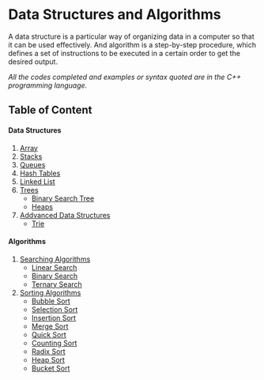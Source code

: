 # Data Structures and Algorithms

A data structure is a particular way of organizing data in a computer so that it can be used effectively. And algorithm is a step-by-step procedure, which defines a set of instructions to be executed in a certain order to get the desired output.

*All the codes completed and examples or syntax quoted are in the C++ programming language.*

## Table of Content

#### Data Structures

1. [Array](https://github.com/jainayu/Data-Structures/tree/master/Arrays)
2. [Stacks](https://github.com/jainayu/Data-Structures/tree/master/Stacks)
3. [Queues](https://github.com/jainayu/Data-Structures/tree/master/Queues)
4. [Hash Tables](https://github.com/jainayu/Data-Structures/tree/master/Hash%20Tables)
5. [Linked List](https://github.com/jainayu/Data-Structures/tree/master/Linked%20List)
6. [Trees](https://github.com/jainayu/Data-Structures/tree/master/Trees)
      - [Binary Search Tree](https://github.com/jainayu/Data-Structures/tree/master/Trees#binary-search-tree-bst-see-implementation)
      - [Heaps](https://github.com/jainayu/Data-Structures/tree/master/Trees#heaps)
7. [Addvanced Data Structures](https://github.com/jainayu/Data-Structures/tree/master/Advanced%20Data%20Structures)
      - [Trie](https://github.com/jainayu/Data-Structures/tree/master/Advanced%20Data%20Structures#trie)

#### Algorithms

1. [Searching Algorithms](https://github.com/jainayu/Data-Structures-and-Algorithms/tree/master/Searching%20Algorithms)
      - [Linear Search](https://github.com/jainayu/Data-Structures-and-Algorithms/tree/master/Searching%20Algorithms#linear-search)
      - [Binary Search](https://github.com/jainayu/Data-Structures-and-Algorithms/tree/master/Searching%20Algorithms#binary-search)
      - [Ternary Search](https://github.com/jainayu/Data-Structures-and-Algorithms/tree/master/Searching%20Algorithms#ternary-search)
2. [Sorting Algorithms](https://github.com/jainayu/Data-Structures-and-Algorithms/tree/master/Sorting%20Algorithms)
      - [Bubble Sort](https://github.com/jainayu/Data-Structures-and-Algorithms/tree/master/Sorting%20Algorithms#bubble-sort)
      - [Selection Sort](https://github.com/jainayu/Data-Structures-and-Algorithms/tree/master/Sorting%20Algorithms#selection-sort)
      - [Insertion Sort](https://github.com/jainayu/Data-Structures-and-Algorithms/tree/master/Sorting%20Algorithms#insertion-sort)
      - [Merge Sort]()
      - [Quick Sort]()
      - [Counting Sort]()
      - [Radix Sort]()
      - [Heap Sort]()
      - [Bucket Sort]()


